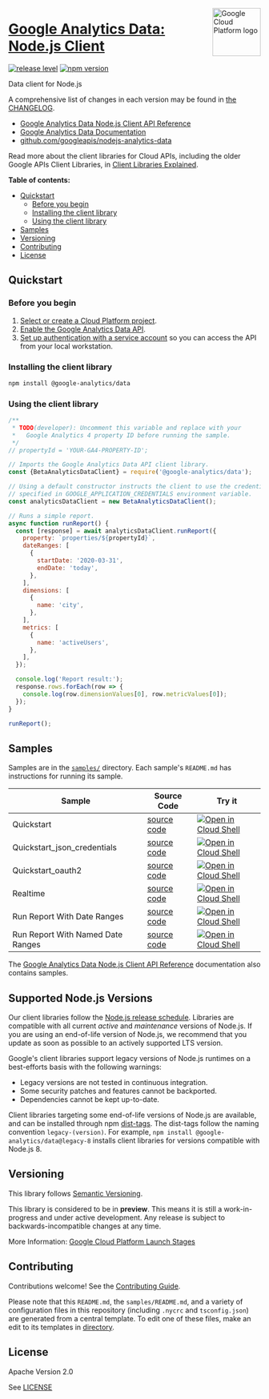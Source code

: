 [//]: # "This README.md file is auto-generated, all changes to this file will be lost."
[//]: # "To regenerate it, use `python -m synthtool`."
<img src="https://avatars2.githubusercontent.com/u/2810941?v=3&s=96" alt="Google Cloud Platform logo" title="Google Cloud Platform" align="right" height="96" width="96"/>

# [Google Analytics Data: Node.js Client](https://github.com/googleapis/nodejs-analytics-data)

[![release level](https://img.shields.io/badge/release%20level-preview-yellow.svg?style=flat)](https://cloud.google.com/terms/launch-stages)
[![npm version](https://img.shields.io/npm/v/@google-analytics/data.svg)](https://www.npmjs.org/package/@google-analytics/data)




Data client for Node.js


A comprehensive list of changes in each version may be found in
[the CHANGELOG](https://github.com/googleapis/nodejs-analytics-data/blob/main/CHANGELOG.md).

* [Google Analytics Data Node.js Client API Reference][client-docs]
* [Google Analytics Data Documentation][product-docs]
* [github.com/googleapis/nodejs-analytics-data](https://github.com/googleapis/nodejs-analytics-data)

Read more about the client libraries for Cloud APIs, including the older
Google APIs Client Libraries, in [Client Libraries Explained][explained].

[explained]: https://cloud.google.com/apis/docs/client-libraries-explained

**Table of contents:**


* [Quickstart](#quickstart)
  * [Before you begin](#before-you-begin)
  * [Installing the client library](#installing-the-client-library)
  * [Using the client library](#using-the-client-library)
* [Samples](#samples)
* [Versioning](#versioning)
* [Contributing](#contributing)
* [License](#license)

## Quickstart

### Before you begin

1.  [Select or create a Cloud Platform project][projects].
1.  [Enable the Google Analytics Data API][enable_api].
1.  [Set up authentication with a service account][auth] so you can access the
    API from your local workstation.

### Installing the client library

```bash
npm install @google-analytics/data
```


### Using the client library

```javascript
/**
 * TODO(developer): Uncomment this variable and replace with your
 *   Google Analytics 4 property ID before running the sample.
 */
// propertyId = 'YOUR-GA4-PROPERTY-ID';

// Imports the Google Analytics Data API client library.
const {BetaAnalyticsDataClient} = require('@google-analytics/data');

// Using a default constructor instructs the client to use the credentials
// specified in GOOGLE_APPLICATION_CREDENTIALS environment variable.
const analyticsDataClient = new BetaAnalyticsDataClient();

// Runs a simple report.
async function runReport() {
  const [response] = await analyticsDataClient.runReport({
    property: `properties/${propertyId}`,
    dateRanges: [
      {
        startDate: '2020-03-31',
        endDate: 'today',
      },
    ],
    dimensions: [
      {
        name: 'city',
      },
    ],
    metrics: [
      {
        name: 'activeUsers',
      },
    ],
  });

  console.log('Report result:');
  response.rows.forEach(row => {
    console.log(row.dimensionValues[0], row.metricValues[0]);
  });
}

runReport();

```



## Samples

Samples are in the [`samples/`](https://github.com/googleapis/nodejs-analytics-data/tree/main/samples) directory. Each sample's `README.md` has instructions for running its sample.

| Sample                      | Source Code                       | Try it |
| --------------------------- | --------------------------------- | ------ |
| Quickstart | [source code](https://github.com/googleapis/nodejs-analytics-data/blob/main/samples/quickstart.js) | [![Open in Cloud Shell][shell_img]](https://console.cloud.google.com/cloudshell/open?git_repo=https://github.com/googleapis/nodejs-analytics-data&page=editor&open_in_editor=samples/quickstart.js,samples/README.md) |
| Quickstart_json_credentials | [source code](https://github.com/googleapis/nodejs-analytics-data/blob/main/samples/quickstart_json_credentials.js) | [![Open in Cloud Shell][shell_img]](https://console.cloud.google.com/cloudshell/open?git_repo=https://github.com/googleapis/nodejs-analytics-data&page=editor&open_in_editor=samples/quickstart_json_credentials.js,samples/README.md) |
| Quickstart_oauth2 | [source code](https://github.com/googleapis/nodejs-analytics-data/blob/main/samples/quickstart_oauth2.js) | [![Open in Cloud Shell][shell_img]](https://console.cloud.google.com/cloudshell/open?git_repo=https://github.com/googleapis/nodejs-analytics-data&page=editor&open_in_editor=samples/quickstart_oauth2.js,samples/README.md) |
| Realtime | [source code](https://github.com/googleapis/nodejs-analytics-data/blob/main/samples/realtime.js) | [![Open in Cloud Shell][shell_img]](https://console.cloud.google.com/cloudshell/open?git_repo=https://github.com/googleapis/nodejs-analytics-data&page=editor&open_in_editor=samples/realtime.js,samples/README.md) |
| Run Report With Date Ranges | [source code](https://github.com/googleapis/nodejs-analytics-data/blob/main/samples/runReportWithDateRanges.js) | [![Open in Cloud Shell][shell_img]](https://console.cloud.google.com/cloudshell/open?git_repo=https://github.com/googleapis/nodejs-analytics-data&page=editor&open_in_editor=samples/runReportWithDateRanges.js,samples/README.md) |
| Run Report With Named Date Ranges | [source code](https://github.com/googleapis/nodejs-analytics-data/blob/main/samples/runReportWithNamedDateRanges.js) | [![Open in Cloud Shell][shell_img]](https://console.cloud.google.com/cloudshell/open?git_repo=https://github.com/googleapis/nodejs-analytics-data&page=editor&open_in_editor=samples/runReportWithNamedDateRanges.js,samples/README.md) |



The [Google Analytics Data Node.js Client API Reference][client-docs] documentation
also contains samples.

## Supported Node.js Versions

Our client libraries follow the [Node.js release schedule](https://nodejs.org/en/about/releases/).
Libraries are compatible with all current _active_ and _maintenance_ versions of
Node.js.
If you are using an end-of-life version of Node.js, we recommend that you update
as soon as possible to an actively supported LTS version.

Google's client libraries support legacy versions of Node.js runtimes on a
best-efforts basis with the following warnings:

* Legacy versions are not tested in continuous integration.
* Some security patches and features cannot be backported.
* Dependencies cannot be kept up-to-date.

Client libraries targeting some end-of-life versions of Node.js are available, and
can be installed through npm [dist-tags](https://docs.npmjs.com/cli/dist-tag).
The dist-tags follow the naming convention `legacy-(version)`.
For example, `npm install @google-analytics/data@legacy-8` installs client libraries
for versions compatible with Node.js 8.

## Versioning

This library follows [Semantic Versioning](http://semver.org/).







This library is considered to be in **preview**. This means it is still a
work-in-progress and under active development. Any release is subject to
backwards-incompatible changes at any time.


More Information: [Google Cloud Platform Launch Stages][launch_stages]

[launch_stages]: https://cloud.google.com/terms/launch-stages

## Contributing

Contributions welcome! See the [Contributing Guide](https://github.com/googleapis/nodejs-analytics-data/blob/main/CONTRIBUTING.md).

Please note that this `README.md`, the `samples/README.md`,
and a variety of configuration files in this repository (including `.nycrc` and `tsconfig.json`)
are generated from a central template. To edit one of these files, make an edit
to its templates in
[directory](https://github.com/googleapis/synthtool).

## License

Apache Version 2.0

See [LICENSE](https://github.com/googleapis/nodejs-analytics-data/blob/main/LICENSE)

[client-docs]: https://googleapis.dev/nodejs/analytics-data/latest/index.html
[product-docs]: https://developers.google.com/analytics/trusted-testing/analytics-data
[shell_img]: https://gstatic.com/cloudssh/images/open-btn.png
[projects]: https://console.cloud.google.com/project
[billing]: https://support.google.com/cloud/answer/6293499#enable-billing
[enable_api]: https://console.cloud.google.com/flows/enableapi?apiid=analyticsdata.googleapis.com
[auth]: https://cloud.google.com/docs/authentication/getting-started
